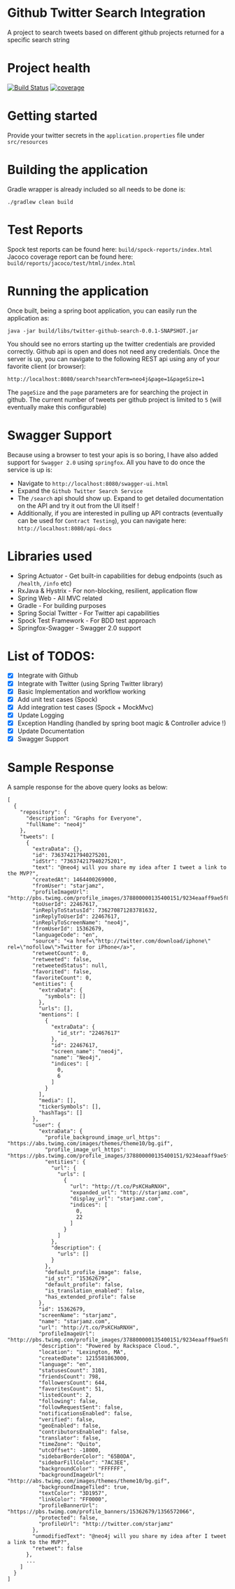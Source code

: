 # Github Twitter Search Integration
A project to search tweets based on different github projects returned for a specific search string

# Project health
[![Build Status](https://travis-ci.org/shivangshah/twitter-github-search.svg?branch=master)](https://travis-ci.org/shivangshah/twitter-github-search)
[![coverage](https://img.shields.io/codecov/c/github/shivangshah/twitter-github-search/master.svg)](https://codecov.io/gh/shivangshah/twitter-github-search)

# Getting started
Provide your twitter secrets in the `application.properties` file under `src/resources`

# Building the application
Gradle wrapper is already included so all needs to be done is: 

`./gradlew clean build`

# Test Reports
Spock test reports can be found here: `build/spock-reports/index.html`
Jacoco coverage report can be found here: `build/reports/jacoco/test/html/index.html`

# Running the application
Once built, being a spring boot application, you can easily run the application as: 

`java -jar build/libs/twitter-github-search-0.0.1-SNAPSHOT.jar`

You should see no errors starting up the twitter credentials are provided correctly. Github api is open and does not need any credentials.
Once the server is up, you can navigate to the following REST api using any of your favorite client (or browser): 

`http://localhost:8080/search?searchTerm=neo4j&page=1&pageSize=1`

The `pageSize` and the `page` parameters are for searching the project in github. The current number of tweets per github project is limited to `5` (will eventually make this configurable)

# Swagger Support
Because using a browser to test your apis is so boring, I have also added support for `Swagger 2.0` using `springfox`. All you have to do once the service is up is:
- Navigate to `http://localhost:8080/swagger-ui.html`
- Expand the `Github Twitter Search Service`
- The `/search` api should show up. Expand to get detailed documentation on the API and try it out from the UI itself !
- Additionally, if you are interested in pulling up API contracts (eventually can be used for `Contract Testing`), you can navigate here: `http://localhost:8080/api-docs`

# Libraries used
- Spring Actuator - Get built-in capabilities for debug endpoints (such as `/health`, `/info` etc)
- RxJava & Hystrix - For non-blocking, resilient, application flow
- Spring Web - All MVC related
- Gradle - For building purposes
- Spring Social Twitter - For Twitter api capabilities
- Spock Test Framework - For BDD test approach
- Springfox-Swagger - Swagger 2.0 support

# List of TODOS: 
- [x] Integrate with Github
- [x] Integrate with Twitter (using Spring Twitter library)
- [x] Basic Implementation and workflow working
- [x] Add unit test cases (Spock)
- [x] Add integration test cases (Spock + MockMvc)
- [x] Update Logging
- [x] Exception Handling (handled by spring boot magic & Controller advice !)
- [x] Update Documentation
- [x] Swagger Support

# Sample Response
A sample response for the above query looks as below: 

```
[
  {
    "repository": {
      "description": "Graphs for Everyone",
      "fullName": "neo4j"
    },
    "tweets": [
      {
        "extraData": {},
        "id": 736374217940275201,
        "idStr": "736374217940275201",
        "text": "@neo4j will you share my idea after I tweet a link to the MVP?",
        "createdAt": 1464400269000,
        "fromUser": "starjamz",
        "profileImageUrl": "http://pbs.twimg.com/profile_images/378800000135400151/9234eaaff9ae5f8fe656d6c04d12ff8b_normal.png",
        "toUserId": 22467617,
        "inReplyToStatusId": 736270871283781632,
        "inReplyToUserId": 22467617,
        "inReplyToScreenName": "neo4j",
        "fromUserId": 15362679,
        "languageCode": "en",
        "source": "<a href=\"http://twitter.com/download/iphone\" rel=\"nofollow\">Twitter for iPhone</a>",
        "retweetCount": 0,
        "retweeted": false,
        "retweetedStatus": null,
        "favorited": false,
        "favoriteCount": 0,
        "entities": {
          "extraData": {
            "symbols": []
          },
          "urls": [],
          "mentions": [
            {
              "extraData": {
                "id_str": "22467617"
              },
              "id": 22467617,
              "screen_name": "neo4j",
              "name": "Neo4j",
              "indices": [
                0,
                6
              ]
            }
          ],
          "media": [],
          "tickerSymbols": [],
          "hashTags": []
        },
        "user": {
          "extraData": {
            "profile_background_image_url_https": "https://abs.twimg.com/images/themes/theme10/bg.gif",
            "profile_image_url_https": "https://pbs.twimg.com/profile_images/378800000135400151/9234eaaff9ae5f8fe656d6c04d12ff8b_normal.png",
            "entities": {
              "url": {
                "urls": [
                  {
                    "url": "http://t.co/PsKCHaRNXH",
                    "expanded_url": "http://starjamz.com",
                    "display_url": "starjamz.com",
                    "indices": [
                      0,
                      22
                    ]
                  }
                ]
              },
              "description": {
                "urls": []
              }
            },
            "default_profile_image": false,
            "id_str": "15362679",
            "default_profile": false,
            "is_translation_enabled": false,
            "has_extended_profile": false
          },
          "id": 15362679,
          "screenName": "starjamz",
          "name": "starjamz.com",
          "url": "http://t.co/PsKCHaRNXH",
          "profileImageUrl": "http://pbs.twimg.com/profile_images/378800000135400151/9234eaaff9ae5f8fe656d6c04d12ff8b_normal.png",
          "description": "Powered by Rackspace Cloud.",
          "location": "Lexington, MA",
          "createdDate": 1215581863000,
          "language": "en",
          "statusesCount": 3101,
          "friendsCount": 798,
          "followersCount": 644,
          "favoritesCount": 51,
          "listedCount": 2,
          "following": false,
          "followRequestSent": false,
          "notificationsEnabled": false,
          "verified": false,
          "geoEnabled": false,
          "contributorsEnabled": false,
          "translator": false,
          "timeZone": "Quito",
          "utcOffset": -18000,
          "sidebarBorderColor": "65B0DA",
          "sidebarFillColor": "7AC3EE",
          "backgroundColor": "FFFFFF",
          "backgroundImageUrl": "http://abs.twimg.com/images/themes/theme10/bg.gif",
          "backgroundImageTiled": true,
          "textColor": "3D1957",
          "linkColor": "FF0000",
          "profileBannerUrl": "https://pbs.twimg.com/profile_banners/15362679/1356572066",
          "protected": false,
          "profileUrl": "http://twitter.com/starjamz"
        },
        "unmodifiedText": "@neo4j will you share my idea after I tweet a link to the MVP?",
        "retweet": false
      },
      ...
    ]
  }
]
```
